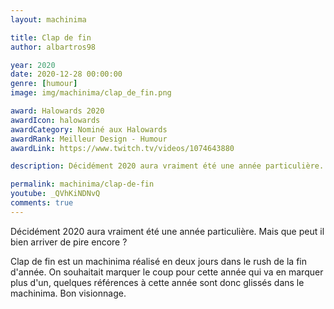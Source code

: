 ```yaml
---
layout: machinima

title: Clap de fin
author: albartros98

year: 2020
date: 2020-12-28 00:00:00
genre: [humour]
image: img/machinima/clap_de_fin.png

award: Halowards 2020
awardIcon: halowards
awardCategory: Nominé aux Halowards
awardRank: Meilleur Design - Humour
awardLink: https://www.twitch.tv/videos/1074643880

description: Décidément 2020 aura vraiment été une année particulière.

permalink: machinima/clap-de-fin
youtube: _QVhKiNDNvQ
comments: true
---
```

Décidément 2020 aura vraiment été une année particulière.
Mais que peut il bien arriver de pire encore ?

Clap de fin est un machinima réalisé en deux jours dans le rush de la fin d'année.
On souhaitait marquer le coup pour cette année qui va en marquer plus d'un, quelques références à cette année sont donc glissés dans le machinima.
Bon visionnage.
